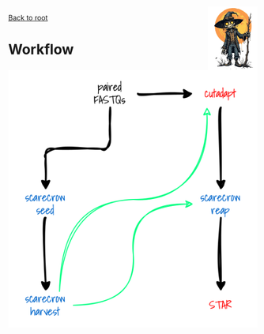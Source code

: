 <img style="float:right;width:100px;" src="../img/scarecrow.png" alt="scarecrow"/>

[Back to root](root.md)

# Workflow
<picture>
  <source media="(prefers-color-scheme: dark)" srcset="../img/workflow_dark.svg">
  <img alt="Workflow" src="../img/workflow_light.svg">
</picture>

